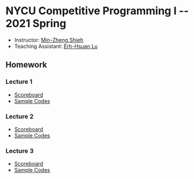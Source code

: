 # NYCU Competitive Programming I -- 2021 Spring

+ Instructor: [Min-Zheng Shieh](mailto:mzshieh@nycu.edu.tw)
+ Teaching Assistant: [Erh-Hsuan Lu](https://codeforces.com/profile/HanaYukii)

## Homework

### Lecture 1

+ [Scoreboard](https://open.kattis.com/contests/ojtyg9)
+ [Sample Codes](tree/main/lec01)

### Lecture 2

+ [Scoreboard](https://open.kattis.com/contests/z7dmpk)
+ [Sample Codes](tree/main/lec02)

### Lecture 3

+ [Scoreboard](https://open.kattis.com/contests/jwxvny)
+ [Sample Codes](tree/main/lec03)

